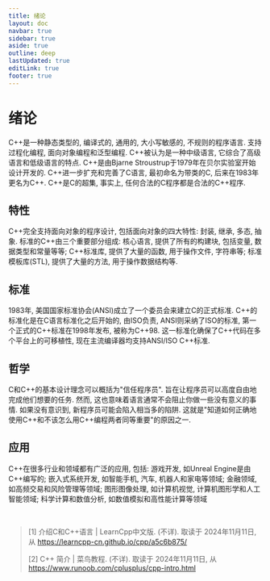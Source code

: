 ```yaml
---
title: 绪论
layout: doc
navbar: true
sidebar: true
aside: true
outline: deep
lastUpdated: true
editLink: true
footer: true
---
```


# 绪论

C++是一种静态类型的, 编译式的, 通用的, 大小写敏感的, 不规则的程序语言. 支持过程化编程, 面向对象编程和泛型编程. C++被认为是一种中级语言, 它综合了高级语言和低级语言的特点. C++是由Bjarne Stroustrup于1979年在贝尔实验室开始设计开发的. C++进一步扩充和完善了C语言, 最初命名为带类的C, 后来在1983年更名为C++. C++是C的超集, 事实上, 任何合法的C程序都是合法的C++程序.

## 特性

C++完全支持面向对象的程序设计, 包括面向对象的四大特性: 封装, 继承, 多态, 抽象. 标准的C++由三个重要部分组成: 核心语言, 提供了所有的构建块, 包括变量, 数据类型和常量等等; C++标准库, 提供了大量的函数, 用于操作文件, 字符串等; 标准模板库(STL), 提供了大量的方法, 用于操作数据结构等.

## 标准

1983年, 美国国家标准协会(ANSI)成立了一个委员会来建立C的正式标准. C++的标准化是在C语言标准化之后开始的, 由ISO负责, ANSI则采纳了ISO的标准, 第一个正式的C++标准在1998年发布, 被称为C++98. 这一标准化确保了C++代码在多个平台上的可移植性, 现在主流编译器均支持ANSI/ISO C++标准.

## 哲学

C和C++的基本设计理念可以概括为"信任程序员". 旨在让程序员可以高度自由地完成他们想要的任务. 然而, 这也意味着语言通常不会阻止你做一些没有意义的事情. 如果没有意识到, 新程序员可能会陷入相当多的陷阱. 这就是"知道如何正确地使用C++和不该怎么用C++编程两者同等重要"的原因之一.

## 应用

C++在很多行业和领域都有广泛的应用, 包括: 游戏开发, 如Unreal Engine是由C++编写的; 嵌入式系统开发, 如智能手机, 汽车, 机器人和家电等领域; 金融领域, 如高频交易和风险管理等领域; 图形图像处理, 如计算机视觉, 计算机图形学和人工智能领域; 科学计算和数值分析, 如数值模拟和高性能计算等领域

<br>

> [1] 介绍C和C++语言 | LearnCpp中文版. (不详). 取读于 2024年11月11日, 从 https://learncpp-cn.github.io/cpp/a5c6b875/
>
> [2] C++ 简介 | 菜鸟教程. (不详). 取读于 2024年11月11日, 从 https://www.runoob.com/cplusplus/cpp-intro.html